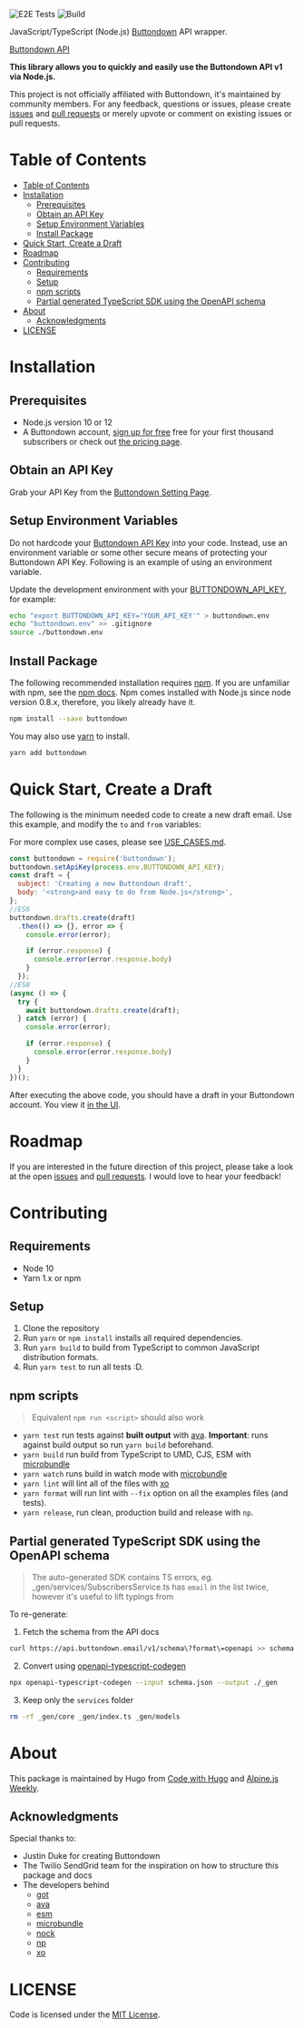 ![E2E Tests](https://github.com/HugoDF/buttondown/workflows/E2E%20Tests/badge.svg) ![Build](https://github.com/HugoDF/buttondown/workflows/Build%20&%20test/badge.svg)

JavaScript/TypeScript (Node.js) [Buttondown](https://buttondown.email) API wrapper.

[Buttondown API](https://api.buttondown.email/v1/schema)

**This library allows you to quickly and easily use the Buttondown API v1 via Node.js.**

This project is not officially affiliated with Buttondown, it's maintained by community members. For any feedback, questions or issues, please create [issues](https://github.com/HugoDF/buttondown/issues) and [pull requests](https://github.com/HugoDF/buttondown/blob/master/README.md#contributing) or merely upvote or comment on existing issues or pull requests.

# Table of Contents

- [Table of Contents](#table-of-contents)
- [Installation](#installation)
  - [Prerequisites](#prerequisites)
  - [Obtain an API Key](#obtain-an-api-key)
  - [Setup Environment Variables](#setup-environment-variables)
  - [Install Package](#install-package)
- [Quick Start, Create a Draft](#quick-start-create-a-draft)
- [Roadmap](#roadmap)
- [Contributing](#contributing)
  - [Requirements](#requirements)
  - [Setup](#setup)
  - [npm scripts](#npm-scripts)
  - [Partial generated TypeScript SDK using the OpenAPI schema](#partial-generated-typescript-sdk-using-the-openapi-schema)
- [About](#about)
  - [Acknowledgments](#acknowledgments)
- [LICENSE](#license)

# Installation

## Prerequisites

- Node.js version 10 or 12
- A Buttondown account, [sign up for free](https://buttondown.email/register?source=buttondown-nodejs) free for your first thousand subscribers or check out [the pricing page](https://buttondown.email/pricing?source=buttondown-nodejs).

## Obtain an API Key

Grab your API Key from the [Buttondown Setting Page](https://buttondown.email/settings).

## Setup Environment Variables

Do not hardcode your [Buttondown API Key](https://buttondown.email/settings) into your code. Instead, use an environment variable or some other secure means of protecting your Buttondown API Key. Following is an example of using an environment variable.

Update the development environment with your [BUTTONDOWN_API_KEY](https://buttondown.email/settings), for example:

```bash
echo "export BUTTONDOWN_API_KEY='YOUR_API_KEY'" > buttondown.env
echo "buttondown.env" >> .gitignore
source ./buttondown.env
```

## Install Package

The following recommended installation requires [npm](https://npmjs.org/). If you are unfamiliar with npm, see the [npm docs](https://npmjs.org/doc/). Npm comes installed with Node.js since node version 0.8.x, therefore, you likely already have it.

```sh
npm install --save buttondown
```

You may also use [yarn](https://yarnpkg.com/en/) to install.

```sh
yarn add buttondown
```

<a name="quick-start"></a>
# Quick Start, Create a Draft

The following is the minimum needed code to create a new draft email. Use this example, and modify the `to` and `from` variables:

For more complex use cases, please see [USE_CASES.md](./USE_CASES.md).

```js
const buttondown = require('buttondown');
buttondown.setApiKey(process.env.BUTTONDOWN_API_KEY);
const draft = {
  subject: 'Creating a new Buttondown draft',
  body: '<strong>and easy to do from Node.js</strong>',
};
//ES6
buttondown.drafts.create(draft)
  .then(() => {}, error => {
    console.error(error);

    if (error.response) {
      console.error(error.response.body)
    }
  });
//ES8
(async () => {
  try {
    await buttondown.drafts.create(draft);
  } catch (error) {
    console.error(error);

    if (error.response) {
      console.error(error.response.body)
    }
  }
})();
```

After executing the above code, you should have a draft in your Buttondown account. You view it [in the UI](https://buttondown.email/emails/drafts).

# Roadmap

If you are interested in the future direction of this project, please take a look at the open [issues](https://github.com/HugoDF/buttondown/issues) and [pull requests](https://github.com/HugoDF/buttondown/pulls). I would love to hear your feedback!

# Contributing

## Requirements

- Node 10
- Yarn 1.x or npm

## Setup

1. Clone the repository
2. Run `yarn` or `npm install` installs all required dependencies.
3. Run `yarn build` to build from TypeScript to common JavaScript distribution formats.
4. Run `yarn test` to run all tests :D.

## npm scripts

> Equivalent `npm run <script>` should also work

- `yarn test` run tests against **built output** with [ava](https://github.com/avajs/ava). **Important**: runs against build output so run `yarn build` beforehand.
- `yarn build` run build from TypeScript to UMD, CJS, ESM with [microbundle](https://github.com/developit/microbundle)
- `yarn watch` runs build in watch mode with [microbundle](https://github.com/developit/microbundle)
- `yarn lint` will lint all of the files with [xo](https://github.com/xojs/xo)
- `yarn format` will run lint with `--fix` option on all the examples files (and tests).
- `yarn release`, run clean, production build and release with `np`.

## Partial generated TypeScript SDK using the OpenAPI schema

> The auto-generated SDK contains TS errors, eg. _gen/services/SubscribersService.ts has `email` in the list twice, however it's useful to lift typings from

To re-generate:

1. Fetch the schema from the API docs
```sh
curl https://api.buttondown.email/v1/schema\?format\=openapi >> schema.json
```
2. Convert using [openapi-typescript-codegen](https://github.com/ferdikoomen/openapi-typescript-codegen)
```sh
npx openapi-typescript-codegen --input schema.json --output ./_gen
```
3. Keep only the `services` folder
```sh
rm -rf _gen/core _gen/index.ts _gen/models
```

# About

This package is maintained by Hugo from [Code with Hugo](https://codewithhugo.com) and [Alpine.js Weekly](https://alpinejs.codewithhugo.com/newsletter).

## Acknowledgments


Special thanks to:

- Justin Duke for creating Buttondown
- The Twilio SendGrid team for the inspiration on how to structure this package and docs
- The developers behind
  - [got](https://github.com/sindresorhus/got#readme)
  - [ava](https://avajs.dev)
  - [esm](https://github.com/standard-things/esm#readme)
  - [microbundle](https://github.com/developit/microbundle#readme)
  - [nock](https://github.com/nock/nock#readme)
  - [np](https://github.com/sindresorhus/np#readme)
  - [xo](https://github.com/xojs/xo#readme)

# LICENSE

Code is licensed under the [MIT License](./LICENSE).

